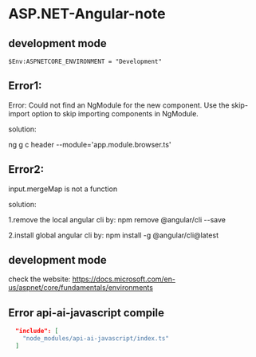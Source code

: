 # ASP.NET-Angular-note

## development mode
```
$Env:ASPNETCORE_ENVIRONMENT = "Development"
```
## Error1:
Error: Could not find an NgModule for the new component. Use the skip-import option to skip importing components in NgModule.

solution:

ng g c header --module='app.module.browser.ts'

## Error2:
input.mergeMap is not a function

solution:

1.remove the local angular cli by: npm remove @angular/cli --save

2.install global angular cli by: npm install -g @angular/cli@latest

## development mode
check the website:
https://docs.microsoft.com/en-us/aspnet/core/fundamentals/environments


## Error api-ai-javascript compile
```json
  "include": [
    "node_modules/api-ai-javascript/index.ts"
  ]
```
